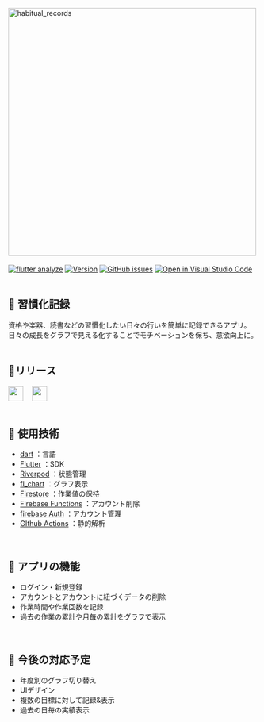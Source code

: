<img alt="habitual_records" height="500px" src=https://user-images.githubusercontent.com/61080605/178614298-0c590beb-a712-4839-a64b-a62e949c475d.png>　　
<!-- ↑いい感じの一枚写真がほしい -->


<p>
  <a href="https://github.com/matttake/Habitual_Records/actions/workflows/flutter_analyze.yaml"> <img alt="flutter analyze" src="https://github.com/matttake/Habitual_Records/actions/workflows/flutter_analyze.yaml/badge.svg"></a>
  <a href="https://github.com/matttake/Habitual_Records/releases/tag/Ver.0.11"> <img alt="Version" src="https://img.shields.io/badge/version-v1.1.0-dodgerblue"></a>
  <a href="https://github.com/matttake/Habitual_Records/issues"><img alt="GitHub issues" src="https://img.shields.io/github/issues/matttake/Habitual_Records?color=dodgerblue"></a>
  <a href="https://open.vscode.dev/matttake/Habitual_Records"> <img alt="Open in Visual Studio Code" src="https://img.shields.io/static/v1?logo=visualstudiocode&label=&message=Open%20in%20Visual%20Studio%20Code&labelColor=2c2c32&color=dodgerblue&logoColor=007acc"></a>
  <br />
  <br />
</p>


## :blue_book: 習慣化記録
資格や楽器、読書などの習慣化したい日々の行いを簡単に記録できるアプリ。  
日々の成長をグラフで見える化することでモチベーションを保ち、意欲向上に。　　
<br />
<br />


## :blue_book:リリース
<p>
  <a href="https://apps.apple.com/us/app/%E7%BF%92%E6%85%A3%E5%8C%96%E8%A8%98%E9%8C%B2/id1624851041"><img height=30px src="https://img.shields.io/badge/-App Store-white.svg?logo=appstore&logoColor=119EFF&style=flat"></a>&emsp;
  <a href="https://play.google.com/store/apps/details?id=com.Yuto.habitual_records"><img height=30px src="https://img.shields.io/badge/-Google Play-white.svg?logo=googleplay&logoColor=119EFF&style=flat"></a>
  <br />
  <br />
</p>


## :blue_book: 使用技術
- [dart](https://dart.dev/) ：言語
- [Flutter](https://flutter.dev/) ：SDK
- [Riverpod](https://riverpod.dev) ：状態管理
- [fl_chart](https://pub.dev/packages/fl_chart) ：グラフ表示
- [Firestore](https://firebase.google.com/?hl=ja) ：作業値の保持
- [Firebase Functions](https://firebase.google.com/?hl=ja) ：アカウント削除
- [firebase Auth](https://firebase.google.com/?hl=ja) ：アカウント管理
- [GIthub Actions](https://github.co.jp/features/actions) ：静的解析
<br />

## :blue_book: アプリの機能
- ログイン・新規登録
- アカウントとアカウントに紐づくデータの削除
- 作業時間や作業回数を記録
- 過去の作業の累計や月毎の累計をグラフで表示
<br />

## :blue_book: 今後の対応予定
- 年度別のグラフ切り替え
- UIデザイン
- 複数の目標に対して記録&表示
- 過去の日毎の実績表示

